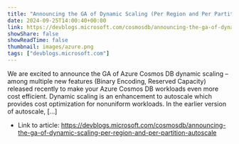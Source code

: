 ```yaml
---
title: "Announcing the GA of Dynamic Scaling (Per Region and Per Partition Autoscale)"
date: 2024-09-25T14:00:40+00:00
link: https://devblogs.microsoft.com/cosmosdb/announcing-the-ga-of-dynamic-scaling-per-region-and-per-partition-autoscale
showShare: false
showReadTime: false
thumbnail: images/azure.png
tags: ["devblogs.microsoft.com"]
---
```

We are excited to announce the GA of Azure Cosmos DB dynamic scaling – among multiple new features (Binary Encoding, Reserved Capacity) released recently to make your Azure Cosmos DB workloads even more cost efficient. Dynamic scaling is an enhancement to autoscale which provides cost optimization for nonuniform workloads. In the earlier version of autoscale, […]

- Link to article: https://devblogs.microsoft.com/cosmosdb/announcing-the-ga-of-dynamic-scaling-per-region-and-per-partition-autoscale